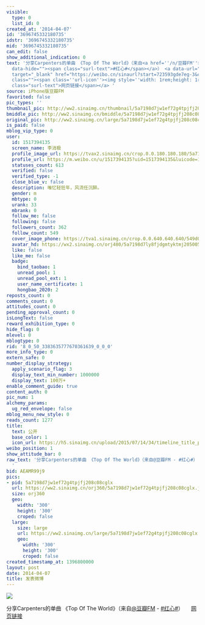 ```yaml
---
visible:
  type: 0
  list_id: 0
created_at: '2014-04-07'
id: '3696745332180735'
idstr: '3696745332180735'
mid: '3696745332180735'
can_edit: false
show_additional_indication: 0
text: '分享Carpenters的单曲 《Top Of The World》（来自<a href=''/n/豆瓣FM''>@豆瓣FM</a> - <a  href="https://m.weibo.cn/search?containerid=231522type%3D1%26t%3D10%26q%3D%23%E7%BA%A2%E5%BF%83%23&isnewpage=1&luicode=10000011&lfid=2304131517394135_-_WEIBO_SECOND_PROFILE_WEIBO"
  data-hide=""><span class="surl-text">#红心#</span></a>） <a data-url="http://t.cn/zOFqrYH"
  target="_blank" href="https://weibo.cn/sinaurl?start=723593gde7eg-3&cid=0&luicode=10000011&lfid=2304131517394135_-_WEIBO_SECOND_PROFILE_WEIBO&u=http%3A%2F%2Fdouban.fm%2F%3Fstart%3D723593gde7eg-3%26cid%3D0"
  class=""><span class=''url-icon''><img style=''width: 1rem;height: 1rem'' src=''//h5.sinaimg.cn/upload/2015/09/25/3/timeline_card_small_web_default.png''></span><span
  class="surl-text">网页链接</span></a> '
source: iPhone版豆瓣FM
favorited: false
pic_types: ''
thumbnail_pic: http://ww2.sinaimg.cn/thumbnail/5a7198d7jw1ef72g4tpjfj208c08cglx.jpg
bmiddle_pic: http://ww2.sinaimg.cn/bmiddle/5a7198d7jw1ef72g4tpjfj208c08cglx.jpg
original_pic: http://ww2.sinaimg.cn/large/5a7198d7jw1ef72g4tpjfj208c08cglx.jpg
is_paid: false
mblog_vip_type: 0
user:
  id: 1517394135
  screen_name: 李消极
  profile_image_url: https://tvax2.sinaimg.cn/crop.0.0.180.180.180/5a7198d7ly8fjdgmtyktmj20500500so.jpg?KID=imgbed,tva&Expires=1606399604&ssig=KolcJ45Ip5
  profile_url: https://m.weibo.cn/u/1517394135?uid=1517394135&luicode=10000011&lfid=2304131517394135_-_WEIBO_SECOND_PROFILE_WEIBO
  statuses_count: 613
  verified: false
  verified_type: -1
  close_blue_v: false
  description: 唯忆轻狂年，风流任沉醉。
  gender: m
  mbtype: 0
  urank: 33
  mbrank: 0
  follow_me: false
  following: false
  followers_count: 362
  follow_count: 549
  cover_image_phone: https://tva1.sinaimg.cn/crop.0.0.640.640.640/549d0121tw1egm1kjly3jj20hs0hsq4f.jpg
  avatar_hd: https://wx2.sinaimg.cn/orj480/5a7198d7ly8fjdgmtyktmj20500500so.jpg
  like: false
  like_me: false
  badge:
    bind_taobao: 1
    unread_pool: 1
    unread_pool_ext: 1
    user_name_certificate: 1
    hongbao_2020: 2
reposts_count: 0
comments_count: 0
attitudes_count: 0
pending_approval_count: 0
isLongText: false
reward_exhibition_type: 0
hide_flag: 0
mlevel: 0
mblogtype: 0
rid: '8_0_50_3383635777670361639_0_0_0'
more_info_type: 0
extern_safe: 0
number_display_strategy:
  apply_scenario_flag: 3
  display_text_min_number: 1000000
  display_text: 100万+
enable_comment_guide: true
content_auth: 0
pic_num: 1
alchemy_params:
  ug_red_envelope: false
mblog_menu_new_style: 0
reads_count: 1277
title:
  text: 公开
  base_color: 1
  icon_url: https://h5.sinaimg.cn/upload/2015/07/14/34/timeline_title_public_default.png
weibo_position: 1
show_attitude_bar: 0
raw_text: '分享Carpenters的单曲 《Top Of The World》（来自@豆瓣FM - #红心#） http://t.cn/zOFqrYH
  ​​​'
bid: AEAMR99j9
pics:
- pid: 5a7198d7jw1ef72g4tpjfj208c08cglx
  url: https://ww2.sinaimg.cn/orj360/5a7198d7jw1ef72g4tpjfj208c08cglx.jpg
  size: orj360
  geo:
    width: '300'
    height: '300'
    croped: false
  large:
    size: large
    url: https://ww2.sinaimg.cn/large/5a7198d7jw1ef72g4tpjfj208c08cglx.jpg
    geo:
      width: '300'
      height: '300'
      croped: false
created_timestamp_at: 1396800000
layout: post
date: 2014-04-07
title: 发表微博
---
```


![](http://ww2.sinaimg.cn/large/5a7198d7jw1ef72g4tpjfj208c08cglx.jpg)

分享Carpenters的单曲 《Top Of The World》（来自<a href='/n/豆瓣FM'>@豆瓣FM</a> - <a  href="https://m.weibo.cn/search?containerid=231522type%3D1%26t%3D10%26q%3D%23%E7%BA%A2%E5%BF%83%23&isnewpage=1&luicode=10000011&lfid=2304131517394135_-_WEIBO_SECOND_PROFILE_WEIBO" data-hide=""><span class="surl-text">#红心#</span></a>） <a data-url="http://t.cn/zOFqrYH" target="_blank" href="https://weibo.cn/sinaurl?start=723593gde7eg-3&cid=0&luicode=10000011&lfid=2304131517394135_-_WEIBO_SECOND_PROFILE_WEIBO&u=http%3A%2F%2Fdouban.fm%2F%3Fstart%3D723593gde7eg-3%26cid%3D0" class=""><span class='url-icon'><img style='width: 1rem;height: 1rem' src='//h5.sinaimg.cn/upload/2015/09/25/3/timeline_card_small_web_default.png'></span><span class="surl-text">网页链接</span></a> 

